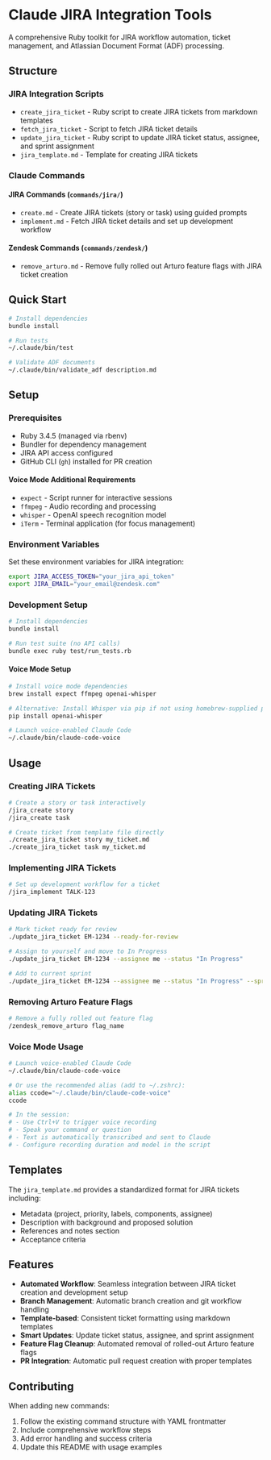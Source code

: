 # Claude JIRA Integration Tools

A comprehensive Ruby toolkit for JIRA workflow automation, ticket management, and Atlassian Document Format (ADF) processing.

## Structure

### JIRA Integration Scripts
- `create_jira_ticket` - Ruby script to create JIRA tickets from markdown templates
- `fetch_jira_ticket` - Script to fetch JIRA ticket details  
- `update_jira_ticket` - Ruby script to update JIRA ticket status, assignee, and sprint assignment
- `jira_template.md` - Template for creating JIRA tickets

### Claude Commands

#### JIRA Commands (`commands/jira/`)
- `create.md` - Create JIRA tickets (story or task) using guided prompts
- `implement.md` - Fetch JIRA ticket details and set up development workflow

#### Zendesk Commands (`commands/zendesk/`)  
- `remove_arturo.md` - Remove fully rolled out Arturo feature flags with JIRA ticket creation

## Quick Start

```bash
# Install dependencies
bundle install

# Run tests
~/.claude/bin/test

# Validate ADF documents
~/.claude/bin/validate_adf description.md
```

## Setup

### Prerequisites
- Ruby 3.4.5 (managed via rbenv)
- Bundler for dependency management
- JIRA API access configured
- GitHub CLI (`gh`) installed for PR creation

#### Voice Mode Additional Requirements
- `expect` - Script runner for interactive sessions
- `ffmpeg` - Audio recording and processing
- `whisper` - OpenAI speech recognition model
- `iTerm` - Terminal application (for focus management)

### Environment Variables
Set these environment variables for JIRA integration:
```bash
export JIRA_ACCESS_TOKEN="your_jira_api_token"
export JIRA_EMAIL="your_email@zendesk.com"
```

### Development Setup
```bash
# Install dependencies
bundle install

# Run test suite (no API calls)
bundle exec ruby test/run_tests.rb
```

#### Voice Mode Setup
```bash
# Install voice mode dependencies
brew install expect ffmpeg openai-whisper

# Alternative: Install Whisper via pip if not using homebrew-supplied python
pip install openai-whisper

# Launch voice-enabled Claude Code
~/.claude/bin/claude-code-voice
```

## Usage

### Creating JIRA Tickets
```bash
# Create a story or task interactively
/jira_create story
/jira_create task

# Create ticket from template file directly
./create_jira_ticket story my_ticket.md
./create_jira_ticket task my_ticket.md
```

### Implementing JIRA Tickets
```bash
# Set up development workflow for a ticket
/jira_implement TALK-123
```

### Updating JIRA Tickets
```bash
# Mark ticket ready for review
./update_jira_ticket EM-1234 --ready-for-review

# Assign to yourself and move to In Progress
./update_jira_ticket EM-1234 --assignee me --status "In Progress"

# Add to current sprint
./update_jira_ticket EM-1234 --assignee me --status "In Progress" --sprint current
```

### Removing Arturo Feature Flags
```bash
# Remove a fully rolled out feature flag
/zendesk_remove_arturo flag_name
```

### Voice Mode Usage
```bash
# Launch voice-enabled Claude Code
~/.claude/bin/claude-code-voice

# Or use the recommended alias (add to ~/.zshrc):
alias ccode="~/.claude/bin/claude-code-voice"
ccode

# In the session:
# - Use Ctrl+V to trigger voice recording
# - Speak your command or question  
# - Text is automatically transcribed and sent to Claude
# - Configure recording duration and model in the script
```

## Templates

The `jira_template.md` provides a standardized format for JIRA tickets including:
- Metadata (project, priority, labels, components, assignee)
- Description with background and proposed solution
- References and notes section
- Acceptance criteria

## Features

- **Automated Workflow**: Seamless integration between JIRA ticket creation and development setup
- **Branch Management**: Automatic branch creation and git workflow handling
- **Template-based**: Consistent ticket formatting using markdown templates
- **Smart Updates**: Update ticket status, assignee, and sprint assignment
- **Feature Flag Cleanup**: Automated removal of rolled-out Arturo feature flags
- **PR Integration**: Automatic pull request creation with proper templates

## Contributing

When adding new commands:
1. Follow the existing command structure with YAML frontmatter
2. Include comprehensive workflow steps
3. Add error handling and success criteria
4. Update this README with usage examples
